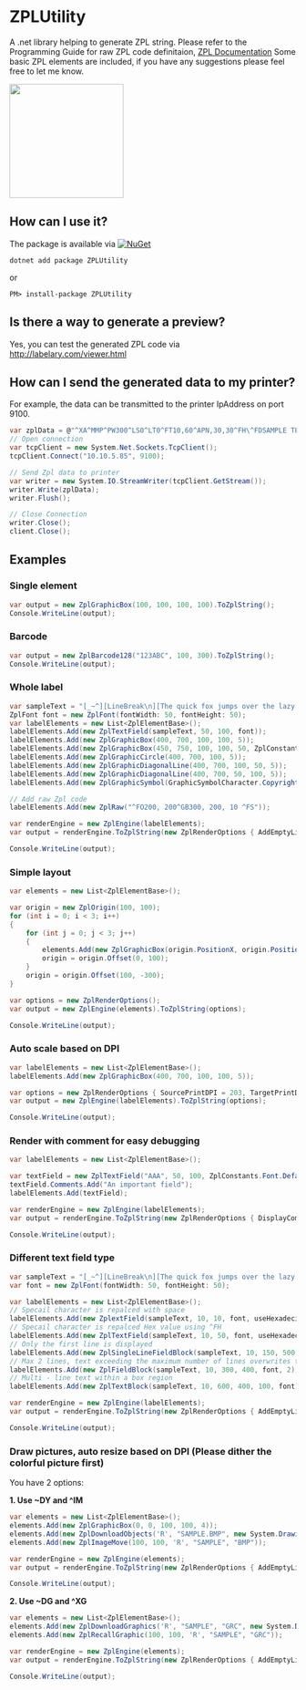 # ZPLUtility
A .net library helping to generate ZPL string.
Please refer to the Programming Guide for raw ZPL code definitaion, 
[ZPL Documentation](https://www.zebra.com/content/dam/zebra/manuals/printers/common/programming/zpl-zbi2-pm-en.pdf)
Some basic ZPL elements are included, if you have any suggestions please feel free to let me know.

<img src="https://raw.githubusercontent.com/BinaryKits/ZPLUtility/master/doc/logo.png" width="200">

## How can I use it?

The package is available via [![NuGet](https://img.shields.io/nuget/v/ZPLUtility.svg?label=NuGet)](https://www.nuget.org/packages/ZPLUtility)

```
dotnet add package ZPLUtility
```
or
```
PM> install-package ZPLUtility
```

## Is there a way to generate a preview?

Yes, you can test the generated ZPL code via http://labelary.com/viewer.html

## How can I send the generated data to my printer?

For example, the data can be transmitted to the printer IpAddress on port 9100.

```cs
var zplData = @"^XA^MMP^PW300^LS0^LT0^FT10,60^APN,30,30^FH\^FDSAMPLE TEXT^FS^XZ";
// Open connection
var tcpClient = new System.Net.Sockets.TcpClient();
tcpClient.Connect("10.10.5.85", 9100);

// Send Zpl data to printer
var writer = new System.IO.StreamWriter(tcpClient.GetStream());
writer.Write(zplData);
writer.Flush();

// Close Connection
writer.Close();
client.Close();
```

## Examples

### Single element

```cs
var output = new ZplGraphicBox(100, 100, 100, 100).ToZplString();
Console.WriteLine(output);
```

### Barcode

```cs
var output = new ZplBarcode128("123ABC", 100, 300).ToZplString();
Console.WriteLine(output);
```

### Whole label

```cs
var sampleText = "[_~^][LineBreak\n][The quick fox jumps over the lazy dog.]";
ZplFont font = new ZplFont(fontWidth: 50, fontHeight: 50);
var labelElements = new List<ZplElementBase>();
labelElements.Add(new ZplTextField(sampleText, 50, 100, font));
labelElements.Add(new ZplGraphicBox(400, 700, 100, 100, 5));
labelElements.Add(new ZplGraphicBox(450, 750, 100, 100, 50, ZplConstants.LineColor.White));
labelElements.Add(new ZplGraphicCircle(400, 700, 100, 5));
labelElements.Add(new ZplGraphicDiagonalLine(400, 700, 100, 50, 5));
labelElements.Add(new ZplGraphicDiagonalLine(400, 700, 50, 100, 5));
labelElements.Add(new ZplGraphicSymbol(GraphicSymbolCharacter.Copyright, 600, 600, 50, 50));

// Add raw Zpl code
labelElements.Add(new ZplRaw("^FO200, 200^GB300, 200, 10 ^FS"));

var renderEngine = new ZplEngine(labelElements);
var output = renderEngine.ToZplString(new ZplRenderOptions { AddEmptyLineBeforeElementStart = true });

Console.WriteLine(output);
```

### Simple layout

```cs
var elements = new List<ZplElementBase>();

var origin = new ZplOrigin(100, 100);
for (int i = 0; i < 3; i++)
{
    for (int j = 0; j < 3; j++)
    {
        elements.Add(new ZplGraphicBox(origin.PositionX, origin.PositionY, 50, 50));
        origin = origin.Offset(0, 100);
    }
    origin = origin.Offset(100, -300);
}

var options = new ZplRenderOptions();
var output = new ZplEngine(elements).ToZplString(options);

Console.WriteLine(output);
```

### Auto scale based on DPI

```cs
var labelElements = new List<ZplElementBase>();
labelElements.Add(new ZplGraphicBox(400, 700, 100, 100, 5));

var options = new ZplRenderOptions { SourcePrintDPI = 203, TargetPrintDPI = 300 };
var output = new ZplEngine(labelElements).ToZplString(options);

Console.WriteLine(output);
```
### Render with comment for easy debugging

```cs
var labelElements = new List<ZplElementBase>();

var textField = new ZplTextField("AAA", 50, 100, ZplConstants.Font.Default);
textField.Comments.Add("An important field");
labelElements.Add(textField);

var renderEngine = new ZplEngine(labelElements);
var output = renderEngine.ToZplString(new ZplRenderOptions { DisplayComments = true });

Console.WriteLine(output);
```

### Different text field type

```cs
var sampleText = "[_~^][LineBreak\n][The quick fox jumps over the lazy dog.]";
var font = new ZplFont(fontWidth: 50, fontHeight: 50);

var labelElements = new List<ZplElementBase>();
// Specail character is repalced with space
labelElements.Add(new ZplextField(sampleText, 10, 10, font, useHexadecimalIndicator: false));
// Specail character is repalced Hex value using ^FH
labelElements.Add(new ZplTextField(sampleText, 10, 50, font, useHexadecimalIndicator: true));
// Only the first line is displayed
labelElements.Add(new ZplSingleLineFieldBlock(sampleText, 10, 150, 500, font));
// Max 2 lines, text exceeding the maximum number of lines overwrites the last line.
labelElements.Add(new ZplFieldBlock(sampleText, 10, 300, 400, font, 2));
// Multi - line text within a box region
labelElements.Add(new ZplTextBlock(sampleText, 10, 600, 400, 100, font));

var renderEngine = new ZplEngine(labelElements);
var output = renderEngine.ToZplString(new ZplRenderOptions { AddEmptyLineBeforeElementStart = true });

Console.WriteLine(output);
```

### Draw pictures, auto resize based on DPI (Please dither the colorful picture first)

You have 2 options:

**1. Use ~DY and ^IM**

```cs
var elements = new List<ZplElementBase>();
elements.Add(new ZplGraphicBox(0, 0, 100, 100, 4));
elements.Add(new ZplDownloadObjects('R', "SAMPLE.BMP", new System.Drawing.Bitmap("sample.bmp")));
elements.Add(new ZplImageMove(100, 100, 'R', "SAMPLE", "BMP"));

var renderEngine = new ZplEngine(elements);
var output = renderEngine.ToZplString(new ZplRenderOptions { AddEmptyLineBeforeElementStart = true, TargetPrintDpi = 300, SourcePrintDpi = 200 });

Console.WriteLine(output);
```

**2. Use ~DG and ^XG**

```cs
var elements = new List<ZplElementBase>();
elements.Add(new ZplDownloadGraphics('R', "SAMPLE", "GRC", new System.Drawing.Bitmap("Sample.bmp")));
elements.Add(new ZplRecallGraphic(100, 100, 'R', "SAMPLE", "GRC"));

var renderEngine = new ZplEngine(elements);
var output = renderEngine.ToZplString(new ZplRenderOptions { AddEmptyLineBeforeElementStart = true, TargetPrintDpi = 600, SourcePrintDpi = 200 });

Console.WriteLine(output);
```

